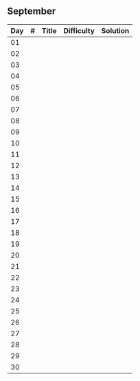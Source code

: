 ## September
| Day |   #   | Title                                              | Difficulty   | Solution |
| --- | ----- | -------------------------------------------------- | -------      | ------- |
| 01 |     |   |              | 
| 02 |     |   |              | 
| 03 |     |   |              |
| 04 |     |   |              | 
| 05 |     |   |              | 
| 06 |     |   |              | 
| 07 |     |   |              | 
| 08 |     |   |              | 
| 09 |     |   |              | 
| 10 |     |   |              | 
| 11 |     |   |              | 
| 12 |     |   |              | 
| 13 |     |   |              | 
| 14 |     |   |              | 
| 15 |     |   |              | 
| 16 |     |   |              | 
| 17 |     |   |              | 
| 18 |     |   |              | 
| 19 |     |   |              | 
| 20 |     |   |              | 
| 21 |     |   |              | 
| 22 |     |   |              | 
| 23 |     |   |              | 
| 24 |     |   |              | 
| 25 |     |   |              | 
| 26 |     |   |              | 
| 27 |     |   |              | 
| 28 |     |   |              | 
| 29 |     |   |              | 
| 30 |     |   |              | 
